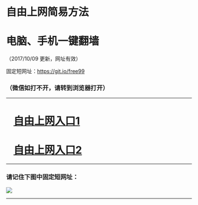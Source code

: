﻿# 自由上网简易方法

# 电脑、手机一键翻墙

（2017/10/09 更新，网址有效）

固定短网址：https://git.io/free99

### （微信如打不开，请转到浏览器打开）


***





# &nbsp;&nbsp; <a href="http://ft642530272.fwq-tz-1001.info/fwqtz01.html?t=100900127938 " target="_blank">自由上网入口1</a>
# &nbsp;&nbsp; <a href="http://ft2878830271.fwq-tz-1002.info/fwqtz02.html?t=100900113116 " target="_blank">自由上网入口2</a>
***

### 请记住下图中固定短网址：

<img src="https://s3-us-west-2.amazonaws.com/fwq-1001/yjfq-20170905okok.png" /> 


***

